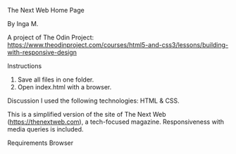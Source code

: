 The Next Web Home Page

By Inga M.

A project of The Odin Project: https://www.theodinproject.com/courses/html5-and-css3/lessons/building-with-responsive-design

Instructions

1. Save all files in one folder.
2. Open index.html with a browser.

Discussion
I used the following technologies: HTML & CSS.

This is a simplified version of the site of The Next Web (https://thenextweb.com), a tech-focused magazine. Responsiveness with media queries is included.

Requirements
Browser
